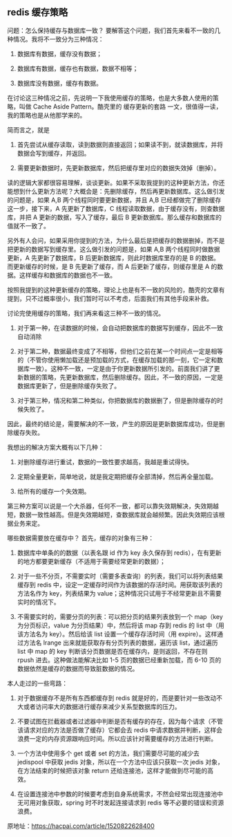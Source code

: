 
## redis 缓存策略

  问题：怎么保持缓存与数据库一致？
  要解答这个问题，我们首先来看不一致的几种情况。我将不一致分为三种情况：
  
  1. 数据库有数据，缓存没有数据；
  
  2. 数据库有数据，缓存也有数据，数据不相等；
  
  3. 数据库没有数据，缓存有数据。
  
  在讨论这三种情况之前，先说明一下我使用缓存的策略，也是大多数人使用的策略，叫做 Cache Aside Pattern。酷壳里的 缓存更新的套路 一文，很值得一读，我的策略也是从他那学来的。
  
  简而言之，就是
  
  1. 首先尝试从缓存读取，读到数据则直接返回；如果读不到，就读数据库，并将数据会写到缓存，并返回。
  
  2. 需要更新数据时，先更新数据库，然后把缓存里对应的数据失效掉（删掉）。
  
  读的逻辑大家都很容易理解，谈谈更新。如果不采取我提到的这种更新方法，你还能想到什么更新方法呢？大概会是：先删除缓存，然后再更新数据库。这么做引发的问题是，如果 A,B 两个线程同时要更新数据，并且 A,B 已经都做完了删除缓存这一步，接下来，A 先更新了数据库，C 线程读取数据，由于缓存没有，则查数据库，并把 A 更新的数据，写入了缓存，最后 B 更新数据库。那么缓存和数据库的值就不一致了。
  
  另外有人会问，如果采用你提到的方法，为什么最后是把缓存的数据删掉，而不是把更新的数据写到缓存里。这么做引发的问题是，如果 A,B 两个线程同时做数据更新，A 先更新了数据库，B 后更新数据库，则此时数据库里存的是 B 的数据。而更新缓存的时候，是 B 先更新了缓存，而 A 后更新了缓存，则缓存里是 A 的数据。这样缓存和数据库的数据也不一致。
  
  按照我提到的这种更新缓存的策略，理论上也是有不一致的风险的，酷壳的文章有提到，只不过概率很小，我们暂时可以不考虑，后面我们有其他手段来补救。
  
  讨论完使用缓存的策略，我们再来看这三种不一致的情况。
  
  1. 对于第一种，在读数据的时候，会自动把数据库的数据写到缓存，因此不一致自动消除
  
  2. 对于第二种，数据最终变成了不相等，但他们之前在某一个时间点一定是相等的（不管你使用懒加载还是预加载的方式，在缓存加载的那一刻，它一定和数据库一致）。这种不一致，一定是由于你更新数据所引发的。前面我们讲了更新数据的策略，先更新数据库，然后删除缓存。因此，不一致的原因，一定是数据库更新了，但是删除缓存失败了。
  
  3. 对于第三种，情况和第二种类似，你把数据库的数据删了，但是删除缓存的时候失败了。
  
  因此，最终的结论是，需要解决的不一致，产生的原因是更新数据库成功，但是删除缓存失败。
  
  我想出的解决方案大概有以下几种：
  
  1. 对删除缓存进行重试，数据的一致性要求越高，我越是重试得快。
  
  2. 定期全量更新，简单地说，就是我定期把缓存全部清掉，然后再全量加载。
  
  3. 给所有的缓存一个失效期。
  
  第三种方案可以说是一个大杀器，任何不一致，都可以靠失效期解决，失效期越短，数据一致性越高。但是失效期越短，查数据库就会越频繁。因此失效期应该根据业务来定。
  
  哪些数据需要放在缓存中？
  首先，缓存的对象有三种：
  
  1. 数据库中单条的的数据（以表名跟 id 作为 key 永久保存到 redis），在有更新的地方都要更新缓存（不适用于需要经常更新的数据）；
  
  2. 对于一些不分页，不需要实时（需要多表查询）的列表，我们可以将列表结果缓存到 redis 中，设定一定缓存时间作为该数据的存活时间。用获取该列表的方法名作为 key，列表结果为 value；这种情况只试用于不经常更新且不需要实时的情况下。
  
  3. 不需要实时的，需要分页的列表：可以把分页的结果列表放到一个 map（key 为分页标识，value 为分页结果）中，然后将该 map 存到 redis 的 list 中（用该方法名为 key）。然后给该 list 设置一个缓存存活时间（用 expire）。这样通过方法名 lrange 出来就能获取存有分页列表的数据，遍历该 list，通过遍历 list 中 map 的 key 判断该分页数据是否在缓存内，是则返回，不存在则 rpush 进去。这种做法能解决比如 1-5 页的数据已经重新加载，而 6-10 页的数据依然是缓存的数据而导致脏数据的情况。
  
  本人走过的一些弯路：
  
  1. 对于数据缓存不是所有东西都缓存到 redis 就是好的，而是要针对一些改动不大或者访问率大的数据进行缓存来减少关系型数据库的压力。
  
  2. 不要试图在拦截器或者过滤器中判断是否有缓存的存在，因为每个请求（不管该请求对应的方法是否做了缓存）它都会去 redis 中请求数据并判断，这样会浪费一定的内存资源跟响应时间。所以应该针对需要缓存的方法进行判断。
  
  3. 一个方法中使用多个 get 或者 set 的方法，我们需要尽可能的减少去 jedispool 中获取 jedis 对象，所以在一个方法中应该只获取一次 jedis 对象，在方法结束的时候把该对象 return 还给连接池，这样才能做到尽可能的高效。
  
  4. 在设置连接池中参数的时候要考虑到自身系统需求，不然会经常出现连接池中无可用对象获取，spring 时不时发起连接请求到 redis 等不必要的错误和资源浪费。
  
  原地址：https://hacpai.com/article/1520822628400